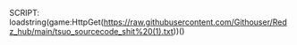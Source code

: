 SCRIPT:
loadstring(game:HttpGet(https://raw.githubusercontent.com/Githouser/Redz_hub/main/tsuo_sourcecode_shit%20(1).txt))() 
